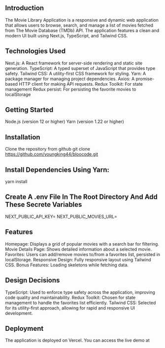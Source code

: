 ## Introduction

The Movie Library Application is a responsive and dynamic web application that allows users to browse, search, and manage a list of movies fetched from The Movie Database (TMDb) API. The application features a clean and modern UI built using Next.js, TypeScript, and Tailwind CSS.

## Technologies Used

Next.js: A React framework for server-side rendering and static site generation.
TypeScript: A typed superset of JavaScript that provides type safety.
Tailwind CSS: A utility-first CSS framework for styling.
Yarn: A package manager for managing project dependencies.
Axios: A promise-based HTTP client for making API requests.
Redux Toolkit: For state management
Redux persist: For persisting the favorite movies to localStorage

## Getting Started

Node.js (version 12 or higher)
Yarn (version 1.22 or higher)

## Installation

Clone the repository from github
git clone https://github.com/youngking44/bloocode.git

## Install Dependencies Using Yarn:

yarn install

## Create A .env File In The Root Directory And Add These Secrete Variables

NEXT_PUBLIC_API_KEY=
NEXT_PUBLIC_MOVIES_URL=

## Features

Homepage: Displays a grid of popular movies with a search bar for filtering.
Movie Details Page: Shows detailed information about a selected movie.
Favorites: Users can add/remove movies to/from a favorites list, persisted in localStorage.
Responsive Design: Fully responsive layout using Tailwind CSS.
Bonus Features:
Loading skeletons while fetching data.

## Design Decisions

TypeScript: Used to enforce type safety across the application, improving code quality and maintainability.
Redux Toolkit: Chosen for state management to handle the favorites list efficiently.
Tailwind CSS: Selected for its utility-first approach, allowing for rapid and responsive UI development.

## Deployment

The application is deployed on Vercel. You can access the live demo at
